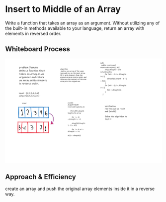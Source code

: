 # Insert to Middle of an Array
Write a function that takes an array as an argument. Without utilizing any of the built-in methods available to your language, return an array with elements in reversed order.
## Whiteboard Process
![whiteboard](img/code1.png)

## Approach & Efficiency
create an array and push the original array elements inside it in a reverse way.